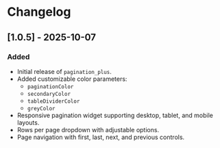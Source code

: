 # Changelog

## [1.0.5] - 2025-10-07

### Added

- Initial release of `pagination_plus`.
- Added customizable color parameters:
  - `paginationColor`
  - `secondaryColor`
  - `tableDividerColor`
  - `greyColor`
- Responsive pagination widget supporting desktop, tablet, and mobile layouts.
- Rows per page dropdown with adjustable options.
- Page navigation with first, last, next, and previous controls.
